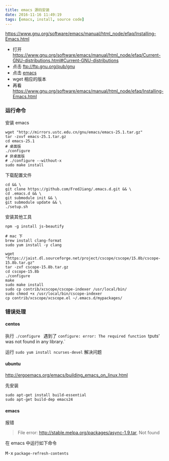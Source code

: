 ```yaml
---
title: emacs 源码安装
date: 2016-11-16 11:49:19
tags: [emacs, install, source code]
---
```


<https://www.gnu.org/software/emacs/manual/html_node/efaq/Installing-Emacs.html>

<!--more-->

* 打开 <https://www.gnu.org/software/emacs/manual/html_node/efaq/Current-GNU-distributions.html#Current-GNU-distributions>
* 点击 <ftp://ftp.gnu.org/pub/gnu>
* 点击 [emacs](ftp://ftp.gnu.org/pub/gnu/emacs/)
* wget 相应的版本
* 再看 <https://www.gnu.org/software/emacs/manual/html_node/efaq/Installing-Emacs.html>




### 运行命令


安装 emacs

```
wget "http://mirrors.ustc.edu.cn/gnu/emacs/emacs-25.1.tar.gz"
tar -zxvf emacs-25.1.tar.gz
cd emacs-25.1
# 桌面版
./configure
# 非桌面版
# ./configure --without-x
sudo make install
```

下载配置文件

```
cd && \
git clone https://github.com/FredJiang/.emacs.d.git && \
cd .emacs.d && \
git submodule init && \
git submodule update && \
./setup.sh
```

安装其他工具

```
npm -g install js-beautify
```

```
# mac 下
brew install clang-format
sudo yum install -y clang
```

```
wget "https://jaist.dl.sourceforge.net/project/cscope/cscope/15.8b/cscope-15.8b.tar.gz"
tar -zxf cscope-15.8b.tar.gz
cd cscope-15.8b
./configure
make
sudo make install
sudo cp contrib/xcscope/cscope-indexer /usr/local/bin/
sudo chmod +x /usr/local/bin/cscope-indexer
cp contrib/xcscope/xcscope.el ~/.emacs.d/mypackages/
```

### 错误处理

#### centos

执行 `./configure ` 遇到了 `configure: error: The required function `tputs' was not found in any library.`

运行 `sudo yum install ncurses-devel` 解决问题

#### ubuntu

<http://ergoemacs.org/emacs/building_emacs_on_linux.html>

先安装

```
sudo apt-get install build-essential
sudo apt-get build-dep emacs24
```


#### emacs

报错

> File error: http://stable.melpa.org/packages/async-1.9.tar, Not found


在 emacs 中运行如下命令

<kbd>M-x</kbd> `package-refresh-contents` 


